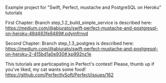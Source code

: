 Example project for "Swift, Perfect, mustache and PostgreSQL on Heroku" tutorials

First Chapter: Branch step_1.2_build_simple_service is described here: https://medium.com/@abjurato/swift-perfect-mustache-and-postgresql-on-heroku-48d483fe8489#.pdymfrnvd

Second Chapter: Branch step_1.3_postgres is described here: https://medium.com/@abjurato/swift-perfect-mustache-and-postgresql-on-heroku-2-415bd1a0e930#.kp992nz1e


This tutorials are particapating in Perfect's contest! Please, thumb up if you've liked, my cat wants some food! https://github.com/PerfectlySoft/Perfect/issues/162

